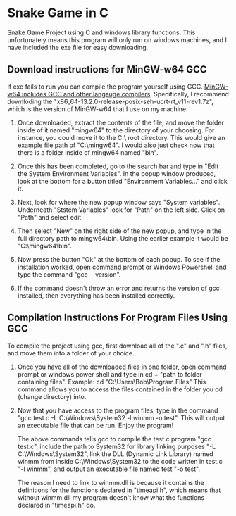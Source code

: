 # Snake Game in C
Snake Game Project using C and windows library functions. This unfortunately means this program will only run on windows machines, and I have included the exe file for easy downloading.

## Download instructions for MinGW-w64 GCC
If exe fails to run you can compile the program yourself using GCC. [MinGW-w64 includes GCC and other langauge compilers](https://github.com/niXman/mingw-builds-binaries/releases/tag/13.2.0-rt_v11-rev1).
Specifically, I recommend downloding the "x86_64-13.2.0-release-posix-seh-ucrt-rt_v11-rev1.7z", which is the version of MinGW-w64 that I use on my machine.

  1. Once downloaded, extract the contents of the file, and move the folder inside of it named "mingw64" to the directory of your choosing. For instance, you could move it to the C:\ root directory.
     This would give an example file path of "C:\mingw64". I would also just check now that there is a folder inside of mingw64 named "bin".

  2. Once this has been completed, go to the search bar and type in "Edit the System Environment Variables". In the popup window produced, look at the bottom for a button titled
     "Environment Variables..." and click it.

  3. Next, look for where the new popup window says "System variables". Underneath "Ststem Variables" look for "Path" on the left side. Click on "Path" and select edit.

  4. Then select "New" on the right side of the new popup, and type in the full directory path to mingw64\bin. Using the earlier example it would be "C:\mingw64\bin".

  5. Now press the button "Ok" at the bottom of each popup. To see if the installation worked, open command prompt or Windows Powershell and type the command "gcc --version".

  6. If the command doesn't throw an error and returns the version of gcc installed, then everything has been installed correctly.

## Compilation Instructions For Program Files Using GCC
To compile the project using gcc, first download all of the ".c" and ".h" files, and move them into a folder of your choice.

  1. Once you have all of the downloaded files in one folder, open command prompt or windows power shell and type in cd + "path to folder containing files". Example: cd "C:\Users\Bob\Program Files"
     This command allows you to access the files contained in the folder you cd (change directory) into.

  2. Now that you have access to the program files, type in the command "gcc test.c -L C:\Windows\System32 -l winmm -o test". This will output an executable file that can be run. Enjoy the program!
     
     The above commands tells gcc to compile the test.c program "gcc test.c", include the path to System32 for library linking purposes "-L C:\Windows\System32", link the DLL (Dynamic Link Library)
     named winmm from inside C:\Windows\System32 to the code written in test.c "-l winmm", and output an executable file named test "-o test".

     The reason I need to link to winmm.dll is because it contains the definitions for the functions declared in "timeapi.h", which means that without winmm.dll my program doesn't know what the
     functions declared in "timeapi.h" do. 
